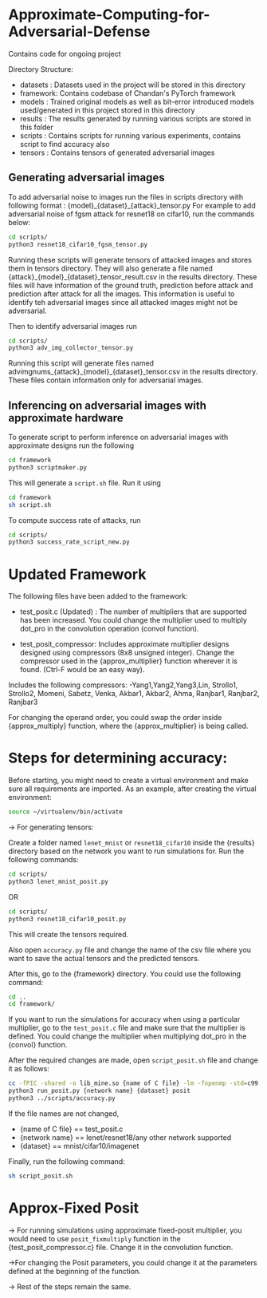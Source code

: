 # Approximate-Computing-for-Adversarial-Defense

Contains code for ongoing project

Directory Structure:
- datasets : Datasets used in the project will be stored in this directory
- framework: Contains codebase of Chandan's PyTorch framework
- models   : Trained original models as well as bit-error introduced models used/generated in this project stored in this directory
- results  : The results generated by running various scripts are stored in this folder
- scripts  : Contains scripts for running various experiments, contains script to find accuracy also
- tensors  : Contains tensors of generated adversarial images

## Generating adversarial images

To add adversarial noise to images run the files in scripts directory with following format : {model}\_{dataset}\_{attack}\_tensor.py
For example to add adversarial noise of fgsm attack for resnet18 on cifar10, run the commands below:
```bash
cd scripts/
python3 resnet18_cifar10_fgsm_tensor.py
```
Running these scripts will generate tensors of attacked images and stores them in tensors directory. They will also generate a file named {attack}\_{model}\_{dataset}\_tensor\_result.csv in the results directory. These files will have information of the ground truth, prediction before attack and prediction after attack for all the images. This information is useful to identify teh adversarial images since all attacked images might not be adversarial.

Then to identify adversarial images run
```bash
cd scripts/
python3 adv_img_collector_tensor.py
```
Running this script will generate files named advimgnums_{attack}\_{model}\_{dataset}\_tensor.csv in the results directory. These files contain information only for adversarial images.

## Inferencing on adversarial images with approximate hardware
To generate script to perform inference on adversarial images with approximate designs run the following
```bash
cd framework
python3 scriptmaker.py
```

This will generate a `script.sh` file. Run it using
```bash
cd framework
sh script.sh
```

To compute success rate of attacks, run
```bash
cd scripts/
python3 success_rate_script_new.py
```

# Updated Framework
The following files have been added to the framework:
- test_posit.c (Updated) : The number of multipliers that are supported has been increased. You could change the multiplier used to multiply dot_pro in the convolution operation (convol function).

- test_posit_compressor: Includes approximate multiplier designs designed using compressors (8x8 unsigned integer). Change the compressor used in the {approx_multiplier} function wherever it is found. (Ctrl-F would be an easy way).

Includes the following compressors:
-Yang1,Yang2,Yang3,Lin, Strollo1, Strollo2, Momeni, Sabetz, Venka, Akbar1, Akbar2, Ahma, Ranjbar1, Ranjbar2, Ranjbar3

For changing the operand order, you could swap the order inside {approx_multiply} function, where the {approx_multiplier} is being called.


# Steps for determining accuracy:
Before starting, you might need to create a virtual environment and make sure all requirements are imported. As an example, after creating the virtual environment:
 ```bash
 source ~/virtualenv/bin/activate
 ```
 
-> For generating tensors:

Create a folder named `lenet_mnist` or `resnet18_cifar10` inside the {results} directory based on the network you want to run simulations for. Run the following commands:

```bash
cd scripts/
python3 lenet_mnist_posit.py
```
OR
```bash
cd scripts/
python3 resnet18_cifar10_posit.py
```

This will create the tensors required.

Also open `accuracy.py` file and change the name of the csv file where you want to save the actual tensors and the predicted tensors.

After this, go to the {framework} directory. You could use the following command:

```bash
cd ..
cd framework/
```
If you want to run the simulations for accuracy when using a particular multiplier, go to the `test_posit.c` file and make sure that the multiplier is defined. You could change the multiplier when multiplying dot_pro in the {convol} function.

After the required changes are made, open `script_posit.sh` file and change it as follows:

```bash
cc -fPIC -shared -o lib_mine.so {name of C file} -lm -fopenmp -std=c99
python3 run_posit.py {network name} {dataset} posit
python3 ../scripts/accuracy.py
```
If the file names are not changed, 

- {name of C file} == test_posit.c
- {network name} == lenet/resnet18/any other network supported
- {dataset} == mnist/cifar10/imagenet

Finally, run the following command:

```bash
sh script_posit.sh
```

# Approx-Fixed Posit

-> For running simulations using approximate fixed-posit multiplier, you would need to use `posit_fixmultiply` function in the {test_posit_compressor.c} file. Change it in the convolution function.

->For changing the Posit parameters, you could change it at the parameters defined at the beginning of the function.

-> Rest of the steps remain the same.
